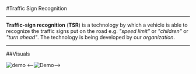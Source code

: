 #Traffic Sign Recognition

---

**Traffic-sign recognition** (**TSR**) is a technology by which a vehicle is able to recognize the traffic signs put on the road e.g. _"speed limit"_ or _"children"_ or _"turn ahead"_. The technology is being developed by our _organization_.

---
##Visuals

![demo](https://www.thewindscreenco.co.uk/wp-content/uploads/2020/03/08-Traffic-Sign-Recognition-1000x491.png "Demo")
<--![Demo](TSR-1000x491.png)-->
